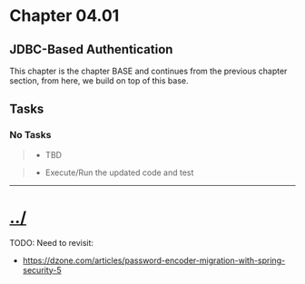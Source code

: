 # Chapter 04.01

## JDBC-Based Authentication
This chapter is the chapter BASE and continues from the previous chapter section, from here, we build on top of this base.

## Tasks

### No Tasks

> * TBD

> * Execute/Run the updated code and test


---

# [../](../)


TODO: Need to revisit:
* https://dzone.com/articles/password-encoder-migration-with-spring-security-5



